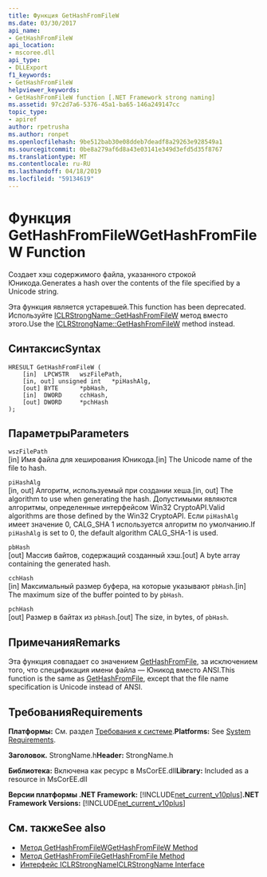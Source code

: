 ```yaml
---
title: Функция GetHashFromFileW
ms.date: 03/30/2017
api_name:
- GetHashFromFileW
api_location:
- mscoree.dll
api_type:
- DLLExport
f1_keywords:
- GetHashFromFileW
helpviewer_keywords:
- GetHashFromFileW function [.NET Framework strong naming]
ms.assetid: 97c2d7a6-5376-45a1-ba65-146a249147cc
topic_type:
- apiref
author: rpetrusha
ms.author: ronpet
ms.openlocfilehash: 9be512bab30e08ddeb7deadf8a29263e928549a1
ms.sourcegitcommit: 0be8a279af6d8a43e03141e349d3efd5d35f8767
ms.translationtype: MT
ms.contentlocale: ru-RU
ms.lasthandoff: 04/18/2019
ms.locfileid: "59134619"
---
```

# <a name="gethashfromfilew-function"></a><span data-ttu-id="cb25d-102">Функция GetHashFromFileW</span><span class="sxs-lookup"><span data-stu-id="cb25d-102">GetHashFromFileW Function</span></span>
<span data-ttu-id="cb25d-103">Создает хэш содержимого файла, указанного строкой Юникода.</span><span class="sxs-lookup"><span data-stu-id="cb25d-103">Generates a hash over the contents of the file specified by a Unicode string.</span></span>  
  
 <span data-ttu-id="cb25d-104">Эта функция является устаревшей.</span><span class="sxs-lookup"><span data-stu-id="cb25d-104">This function has been deprecated.</span></span> <span data-ttu-id="cb25d-105">Используйте [ICLRStrongName::GetHashFromFileW](../../../../docs/framework/unmanaged-api/hosting/iclrstrongname-gethashfromfilew-method.md) метод вместо этого.</span><span class="sxs-lookup"><span data-stu-id="cb25d-105">Use the [ICLRStrongName::GetHashFromFileW](../../../../docs/framework/unmanaged-api/hosting/iclrstrongname-gethashfromfilew-method.md) method instead.</span></span>  
  
## <a name="syntax"></a><span data-ttu-id="cb25d-106">Синтаксис</span><span class="sxs-lookup"><span data-stu-id="cb25d-106">Syntax</span></span>  
  
```  
HRESULT GetHashFromFileW (   
    [in]  LPCWSTR   wszFilePath,  
    [in, out] unsigned int   *piHashAlg,  
    [out] BYTE      *pbHash,  
    [in]  DWORD     cchHash,  
    [out] DWORD     *pchHash  
);   
```  
  
## <a name="parameters"></a><span data-ttu-id="cb25d-107">Параметры</span><span class="sxs-lookup"><span data-stu-id="cb25d-107">Parameters</span></span>  
 `wszFilePath`  
 <span data-ttu-id="cb25d-108">[in] Имя файла для хеширования Юникода.</span><span class="sxs-lookup"><span data-stu-id="cb25d-108">[in] The Unicode name of the file to hash.</span></span>  
  
 `piHashAlg`  
 <span data-ttu-id="cb25d-109">[in, out] Алгоритм, используемый при создании хеша.</span><span class="sxs-lookup"><span data-stu-id="cb25d-109">[in, out] The algorithm to use when generating the hash.</span></span> <span data-ttu-id="cb25d-110">Допустимыми являются алгоритмы, определенные интерфейсом Win32 CryptoAPI.</span><span class="sxs-lookup"><span data-stu-id="cb25d-110">Valid algorithms are those defined by the Win32 CryptoAPI.</span></span> <span data-ttu-id="cb25d-111">Если `piHashAlg` имеет значение 0, CALG_SHA 1 используется алгоритм по умолчанию.</span><span class="sxs-lookup"><span data-stu-id="cb25d-111">If `piHashAlg` is set to 0, the default algorithm CALG_SHA-1 is used.</span></span>  
  
 `pbHash`  
 <span data-ttu-id="cb25d-112">[out] Массив байтов, содержащий созданный хэш.</span><span class="sxs-lookup"><span data-stu-id="cb25d-112">[out] A byte array containing the generated hash.</span></span>  
  
 `cchHash`  
 <span data-ttu-id="cb25d-113">[in] Максимальный размер буфера, на которые указывают `pbHash`.</span><span class="sxs-lookup"><span data-stu-id="cb25d-113">[in] The maximum size of the buffer pointed to by `pbHash`.</span></span>  
  
 `pchHash`  
 <span data-ttu-id="cb25d-114">[out] Размер в байтах из `pbHash`.</span><span class="sxs-lookup"><span data-stu-id="cb25d-114">[out] The size, in bytes, of `pbHash`.</span></span>  
  
## <a name="remarks"></a><span data-ttu-id="cb25d-115">Примечания</span><span class="sxs-lookup"><span data-stu-id="cb25d-115">Remarks</span></span>  
 <span data-ttu-id="cb25d-116">Эта функция совпадает со значением [GetHashFromFile](../../../../docs/framework/unmanaged-api/strong-naming/gethashfromfile-function.md), за исключением того, что спецификация имени файла — Юникод вместо ANSI.</span><span class="sxs-lookup"><span data-stu-id="cb25d-116">This function is the same as [GetHashFromFile](../../../../docs/framework/unmanaged-api/strong-naming/gethashfromfile-function.md), except that the file name specification is Unicode instead of ANSI.</span></span>  
  
## <a name="requirements"></a><span data-ttu-id="cb25d-117">Требования</span><span class="sxs-lookup"><span data-stu-id="cb25d-117">Requirements</span></span>  
 <span data-ttu-id="cb25d-118">**Платформы:** См. раздел [Требования к системе](../../../../docs/framework/get-started/system-requirements.md).</span><span class="sxs-lookup"><span data-stu-id="cb25d-118">**Platforms:** See [System Requirements](../../../../docs/framework/get-started/system-requirements.md).</span></span>  
  
 <span data-ttu-id="cb25d-119">**Заголовок.** StrongName.h</span><span class="sxs-lookup"><span data-stu-id="cb25d-119">**Header:** StrongName.h</span></span>  
  
 <span data-ttu-id="cb25d-120">**Библиотека:** Включена как ресурс в MsCorEE.dll</span><span class="sxs-lookup"><span data-stu-id="cb25d-120">**Library:** Included as a resource in MsCorEE.dll</span></span>  
  
 <span data-ttu-id="cb25d-121">**Версии платформы .NET Framework:** [!INCLUDE[net_current_v10plus](../../../../includes/net-current-v10plus-md.md)]</span><span class="sxs-lookup"><span data-stu-id="cb25d-121">**.NET Framework Versions:** [!INCLUDE[net_current_v10plus](../../../../includes/net-current-v10plus-md.md)]</span></span>  
  
## <a name="see-also"></a><span data-ttu-id="cb25d-122">См. также</span><span class="sxs-lookup"><span data-stu-id="cb25d-122">See also</span></span>

- [<span data-ttu-id="cb25d-123">Метод GetHashFromFileW</span><span class="sxs-lookup"><span data-stu-id="cb25d-123">GetHashFromFileW Method</span></span>](../../../../docs/framework/unmanaged-api/hosting/iclrstrongname-gethashfromfilew-method.md)
- [<span data-ttu-id="cb25d-124">Метод GetHashFromFile</span><span class="sxs-lookup"><span data-stu-id="cb25d-124">GetHashFromFile Method</span></span>](../../../../docs/framework/unmanaged-api/hosting/iclrstrongname-gethashfromfile-method.md)
- [<span data-ttu-id="cb25d-125">Интерфейс ICLRStrongName</span><span class="sxs-lookup"><span data-stu-id="cb25d-125">ICLRStrongName Interface</span></span>](../../../../docs/framework/unmanaged-api/hosting/iclrstrongname-interface.md)
